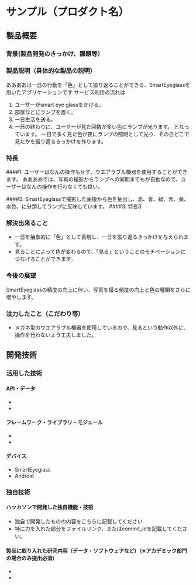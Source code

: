 # サンプル（プロダクト名）
## 製品概要
### 背景(製品開発のきっかけ、課題等）
### 製品説明（具体的な製品の説明）
ああああは一日の行動を「色」として振り返ることができる、SmartEyeglassを用いたアプリケーションです
サービス利用の流れは
1.	ユーザーがsmart eye glassをかける。
2.	部屋などにランプを置く。
3.	一日生活を送る。
4.	一日の終わりに、ユーザーが見た回数が多い色にランプが光ります。
となっています。
一日で多く見た色が夜にランプの照明として光り、その日どこで見たかを振り返るきっかけを作ります。

### 特長
####1. ユーザーはなんの操作もせず、ウエアラブル機器を使用することができます。
ああああでは、写真の撮影からランプへの同期までもが自動なので、ユーザーはなんの操作を行わなくても良い。

####2. SmartEyeglassで撮影した画像から色を抽出し、赤、青、緑、紫、黄、水色、に分類してランプに反映しています。
####3. 特長3

### 解決出来ること
* 一日を抽象的に「色」として表現し、一日を振り返るきっかけを与えられます。
* 見ることによって色が変わるので、「見る」ということのモチベーションにつなげることができます。

### 今後の展望
SmartEyeglassの精度の向上に伴い、写真を撮る頻度の向上と色の種類をさらに増やします。

### 注力したこと（こだわり等）
* メガネ型のウエアラブル機器を使用しているので、見るという動作以外に、操作を行わないよう工夫しました。

## 開発技術
### 活用した技術
#### API・データ
* 
* 

#### フレームワーク・ライブラリ・モジュール
* 
* 

#### デバイス
* SmartEyeglass
* Android

### 独自技術
#### ハッカソンで開発した独自機能・技術
* 独自で開発したものの内容をこちらに記載してください
* 特に力を入れた部分をファイルリンク、またはcommit_idを記載してください。

#### 製品に取り入れた研究内容（データ・ソフトウェアなど）（※アカデミック部門の場合のみ提出必須）
* 
* 
